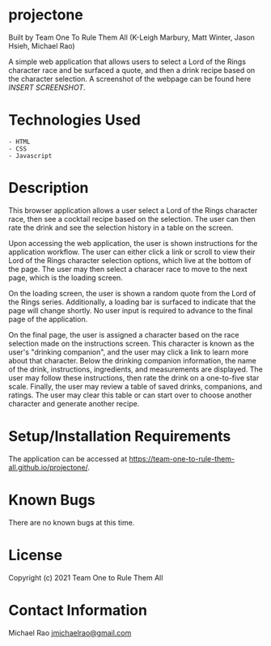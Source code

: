 # projectone

Built by Team One To Rule Them All
(K-Leigh Marbury, Matt Winter, Jason Hsieh, Michael Rao)

A simple web application that allows users to select a Lord of the Rings character race and be surfaced a quote, and then a drink recipe based on the character selection. A screenshot of the webpage can be found here _INSERT SCREENSHOT_.

# Technologies Used

    - HTML
    - CSS
    - Javascript

# Description

This browser application allows a user select a Lord of the Rings character race, then see a cocktail recipe based on the selection. The user can then rate the drink and see the selection history in a table on the screen.

Upon accessing the web application, the user is shown instructions for the application workflow. The user can either click a link or scroll to view their Lord of the Rings character selection options, which live at the bottom of the page. The user may then select a characer race to move to the next page, which is the loading screen.

On the loading screen, the user is shown a random quote from the Lord of the Rings series. Additionally, a loading bar is surfaced to indicate that the page will change shortly. No user input is required to advance to the final page of the application.

On the final page, the user is assigned a character based on the race selection made on the instructions screen. This character is known as the user's "drinking companion", and the user may click a link to learn more about that character. Below the drinking companion information, the name of the drink, instructions, ingredients, and measurements are displayed. The user may follow these instructions, then rate the drink on a one-to-five star scale. Finally, the user may review a table of saved drinks, companions, and ratings. The user may clear this table or can start over to choose another character and generate another recipe.

# Setup/Installation Requirements

The application can be accessed at https://team-one-to-rule-them-all.github.io/projectone/.

# Known Bugs

There are no known bugs at this time.

# License

Copyright (c) 2021 Team One to Rule Them All

# Contact Information

Michael Rao jmichaelrao@gmail.com

